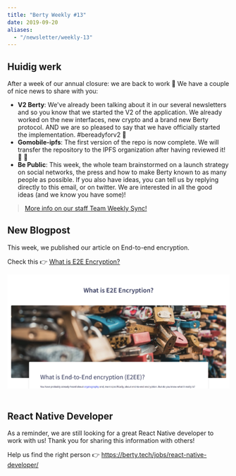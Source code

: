 ```yaml
---
title: "Berty Weekly #13"
date: 2019-09-20
aliases:
  - "/newsletter/weekly-13"
---
```


## Huidig werk

After a week of our annual closure: we are back to work 💪 We have a couple of nice news to share with you:

* **V2 Berty**: We've already been talking about it in our several newsletters and so you know that we started the V2 of the application. We already worked on the new interfaces, new crypto and a brand new Berty protocol. AND we are so pleased to say that we have officially started the implementation.  #bereadyforv2  🎉
* **Gomobile-ipfs**: The first version of the repo is now complete. We will transfer the repository to the IPFS organization after having reviewed it! 💯 🎉
* **Be Public**: This week, the whole team brainstormed on a launch strategy on social networks, the press and how to make Berty known to as many people as possible. If you also have ideas, you can tell us by replying directly to this email, or on twitter. We are interested in all the good ideas (and we know you have some)!

> [More info on our staff Team Weekly Sync!](https://github.com/berty/mgmt/blob/master/meeting-notes/2019/Q3/2019-09-20--staff-team-weekly-sync.md)

## New Blogpost

This week, we published our article on End-to-end encryption.

Check this 👉 [What is E2E Encryption?](https://berty.tech/blog/e2e-encryption/)

![](newsletter.png)<!--\[![\](newsletter.png)](https://berty.tech/blog/e2e-encryption/)--><br />
<br />

## React Native Developer

As a reminder, we are still looking for a great React Native developer to work with us! Thank you for sharing this information with others!

Help us find the right person 👉 https://berty.tech/jobs/react-native-developer/
